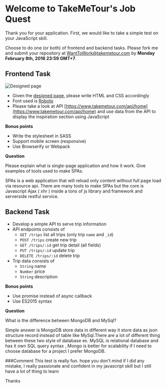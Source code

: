 Welcome to TakeMeTour's Job Quest
===

Thank you for your application. First, we would like to take a simple test on your JavaScript skill. 

Choose to do one (or both) of frontend and backend tasks. Please fork me and submit your repository at [WantToWork@takemetour.com](mailto:WantToWork@takemetour.com) by **Monday February 8th, 2016 23:59 GMT+7**. 

Frontend Task
---
![Designed page](https://raw.github.com/PanJ/job-quest/master/frontend/design.png)

- Given the [designed page](https://raw.github.com/PanJ/job-quest/master/frontend/design.png), please write HTML and CSS accordingly
- Font used is [Roboto](https://www.google.com/fonts#UsePlace:use/Collection:Roboto)
- Please take a look at API [https://www.takemetour.com/api/home](https://www.takemetour.com/api/home) and use data from the API to display the inspiration section using JavaScript

**Bonus points**

- Write the stylesheet in SASS
- Support mobile screen (responsive)
- Use Browserify or Webpack

**Question**

Please explain what is single-page application and how it work. Give examples of tools used to make SPAs.

SPAs is a web application that will reload only content without full page load via resource api. There are many tools to make SPAs but the core is Javascript Ajax ( xhr ) inside a tons of js library and framework and serverside restful service.

Backend Task
---
- Develop a simple API to serve trip information
- API endpoints consists of
  - `GET /trips` list all trips (only trip `name` and `_id`)
  - `POST /trips` create new trip
  - `GET /trips/:id` get trip detail (all fields)
  - `PUT /trips/:id` update trip
  - `DELETE /trips/:id` delete trip
- Trip data consists of
  - `String` name
  - `Number` price
  - `String` description

**Bonus points**

- Use promise instead of async callback
- Use ES2015 syntax

**Question**

What is the difference between MongoDB and MySql?

Simple answer is MongoDB store data in different way it store data as json structure record instead of table like MySql.There are a lot of different thing between these two style of database ex. MySQL is relational database and has it own SQL query syntax , Mongo is better for scalability if I need to choose database for a project I prefer MongoDB.

###Comment
This test is really fun. hope you don't mind if I did any mistake, I really passionate and confident in my javascript skill but I still have a lot of thing to learn

Thanks
